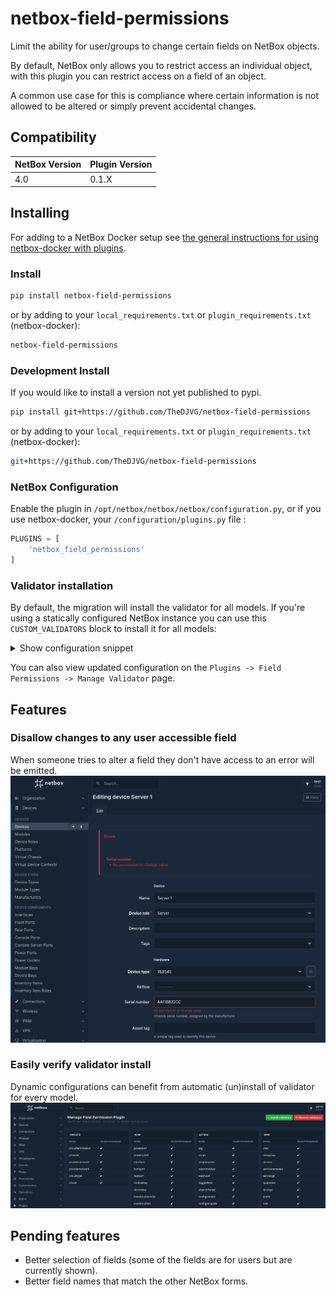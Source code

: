 # netbox-field-permissions

Limit the ability for user/groups to change certain fields on NetBox objects.

By default, NetBox only allows you to restrict access an individual object, with this plugin you can restrict access on a field of an object.

A common use case for this is compliance where certain information is not allowed to be altered or simply prevent accidental changes.
## Compatibility

| NetBox Version | Plugin Version |
|----------------|----------------|
| 4.0            | 0.1.X          |

## Installing

For adding to a NetBox Docker setup see
[the general instructions for using netbox-docker with plugins](https://github.com/netbox-community/netbox-docker/wiki/Using-Netbox-Plugins).

### Install

```bash
pip install netbox-field-permissions
```

or by adding to your `local_requirements.txt` or `plugin_requirements.txt` (netbox-docker):

```bash
netbox-field-permissions
```

### Development Install

If you would like to install a version not yet published to pypi.

```bash
pip install git+https://github.com/TheDJVG/netbox-field-permissions
```

or by adding to your `local_requirements.txt` or `plugin_requirements.txt` (netbox-docker):

```bash
git+https://github.com/TheDJVG/netbox-field-permissions
```

### NetBox Configuration

Enable the plugin in `/opt/netbox/netbox/netbox/configuration.py`,
or if you use netbox-docker, your `/configuration/plugins.py` file :

```python
PLUGINS = [
    'netbox_field_permissions'
]
```

### Validator installation
By default, the migration will install the validator for all models. If you're using a statically configured NetBox
instance you can use this `CUSTOM_VALIDATORS` block to install it for all models:
<details>
<summary>Show configuration snippet</summary>

```python
CUSTOM_VALIDATORS = {
    "circuits.circuit": [
        "netbox_field_permissions.validators.FieldPermissionValidator"
    ],
    "circuits.circuittermination": [
        "netbox_field_permissions.validators.FieldPermissionValidator"
    ],
    "circuits.circuittype": [
        "netbox_field_permissions.validators.FieldPermissionValidator"
    ],
    "circuits.provider": [
        "netbox_field_permissions.validators.FieldPermissionValidator"
    ],
    "circuits.provideraccount": [
        "netbox_field_permissions.validators.FieldPermissionValidator"
    ],
    "circuits.providernetwork": [
        "netbox_field_permissions.validators.FieldPermissionValidator"
    ],
    "dcim.cable": [
        "netbox_field_permissions.validators.FieldPermissionValidator"
    ],
    "dcim.cablepath": [
        "netbox_field_permissions.validators.FieldPermissionValidator"
    ],
    "dcim.cabletermination": [
        "netbox_field_permissions.validators.FieldPermissionValidator"
    ],
    "dcim.consoleport": [
        "netbox_field_permissions.validators.FieldPermissionValidator"
    ],
    "dcim.consoleporttemplate": [
        "netbox_field_permissions.validators.FieldPermissionValidator"
    ],
    "dcim.consoleserverport": [
        "netbox_field_permissions.validators.FieldPermissionValidator"
    ],
    "dcim.consoleserverporttemplate": [
        "netbox_field_permissions.validators.FieldPermissionValidator"
    ],
    "dcim.device": [
        "netbox_field_permissions.validators.FieldPermissionValidator"
    ],
    "dcim.devicebay": [
        "netbox_field_permissions.validators.FieldPermissionValidator"
    ],
    "dcim.devicebaytemplate": [
        "netbox_field_permissions.validators.FieldPermissionValidator"
    ],
    "dcim.devicerole": [
        "netbox_field_permissions.validators.FieldPermissionValidator"
    ],
    "dcim.devicetype": [
        "netbox_field_permissions.validators.FieldPermissionValidator"
    ],
    "dcim.frontport": [
        "netbox_field_permissions.validators.FieldPermissionValidator"
    ],
    "dcim.frontporttemplate": [
        "netbox_field_permissions.validators.FieldPermissionValidator"
    ],
    "dcim.interface": [
        "netbox_field_permissions.validators.FieldPermissionValidator"
    ],
    "dcim.interfacetemplate": [
        "netbox_field_permissions.validators.FieldPermissionValidator"
    ],
    "dcim.inventoryitem": [
        "netbox_field_permissions.validators.FieldPermissionValidator"
    ],
    "dcim.inventoryitemrole": [
        "netbox_field_permissions.validators.FieldPermissionValidator"
    ],
    "dcim.inventoryitemtemplate": [
        "netbox_field_permissions.validators.FieldPermissionValidator"
    ],
    "dcim.location": [
        "netbox_field_permissions.validators.FieldPermissionValidator"
    ],
    "dcim.manufacturer": [
        "netbox_field_permissions.validators.FieldPermissionValidator"
    ],
    "dcim.module": [
        "netbox_field_permissions.validators.FieldPermissionValidator"
    ],
    "dcim.modulebay": [
        "netbox_field_permissions.validators.FieldPermissionValidator"
    ],
    "dcim.modulebaytemplate": [
        "netbox_field_permissions.validators.FieldPermissionValidator"
    ],
    "dcim.moduletype": [
        "netbox_field_permissions.validators.FieldPermissionValidator"
    ],
    "dcim.platform": [
        "netbox_field_permissions.validators.FieldPermissionValidator"
    ],
    "dcim.powerfeed": [
        "netbox_field_permissions.validators.FieldPermissionValidator"
    ],
    "dcim.poweroutlet": [
        "netbox_field_permissions.validators.FieldPermissionValidator"
    ],
    "dcim.poweroutlettemplate": [
        "netbox_field_permissions.validators.FieldPermissionValidator"
    ],
    "dcim.powerpanel": [
        "netbox_field_permissions.validators.FieldPermissionValidator"
    ],
    "dcim.powerport": [
        "netbox_field_permissions.validators.FieldPermissionValidator"
    ],
    "dcim.powerporttemplate": [
        "netbox_field_permissions.validators.FieldPermissionValidator"
    ],
    "dcim.rack": [
        "netbox_field_permissions.validators.FieldPermissionValidator"
    ],
    "dcim.rackreservation": [
        "netbox_field_permissions.validators.FieldPermissionValidator"
    ],
    "dcim.rackrole": [
        "netbox_field_permissions.validators.FieldPermissionValidator"
    ],
    "dcim.rearport": [
        "netbox_field_permissions.validators.FieldPermissionValidator"
    ],
    "dcim.rearporttemplate": [
        "netbox_field_permissions.validators.FieldPermissionValidator"
    ],
    "dcim.region": [
        "netbox_field_permissions.validators.FieldPermissionValidator"
    ],
    "dcim.site": [
        "netbox_field_permissions.validators.FieldPermissionValidator"
    ],
    "dcim.sitegroup": [
        "netbox_field_permissions.validators.FieldPermissionValidator"
    ],
    "dcim.virtualchassis": [
        "netbox_field_permissions.validators.FieldPermissionValidator"
    ],
    "dcim.virtualdevicecontext": [
        "netbox_field_permissions.validators.FieldPermissionValidator"
    ],
    "extras.bookmark": [
        "netbox_field_permissions.validators.FieldPermissionValidator"
    ],
    "extras.branch": [
        "netbox_field_permissions.validators.FieldPermissionValidator"
    ],
    "extras.cachedvalue": [
        "netbox_field_permissions.validators.FieldPermissionValidator"
    ],
    "extras.configcontext": [
        "netbox_field_permissions.validators.FieldPermissionValidator"
    ],
    "extras.configtemplate": [
        "netbox_field_permissions.validators.FieldPermissionValidator"
    ],
    "extras.customfield": [
        "netbox_field_permissions.validators.FieldPermissionValidator"
    ],
    "extras.customfieldchoiceset": [
        "netbox_field_permissions.validators.FieldPermissionValidator"
    ],
    "extras.customlink": [
        "netbox_field_permissions.validators.FieldPermissionValidator"
    ],
    "extras.dashboard": [
        "netbox_field_permissions.validators.FieldPermissionValidator"
    ],
    "extras.eventrule": [
        "netbox_field_permissions.validators.FieldPermissionValidator"
    ],
    "extras.exporttemplate": [
        "netbox_field_permissions.validators.FieldPermissionValidator"
    ],
    "extras.imageattachment": [
        "netbox_field_permissions.validators.FieldPermissionValidator"
    ],
    "extras.journalentry": [
        "netbox_field_permissions.validators.FieldPermissionValidator"
    ],
    "extras.objectchange": [
        "netbox_field_permissions.validators.FieldPermissionValidator"
    ],
    "extras.reportmodule": [
        "netbox_field_permissions.validators.FieldPermissionValidator"
    ],
    "extras.savedfilter": [
        "netbox_field_permissions.validators.FieldPermissionValidator"
    ],
    "extras.script": [
        "netbox_field_permissions.validators.FieldPermissionValidator"
    ],
    "extras.scriptmodule": [
        "netbox_field_permissions.validators.FieldPermissionValidator"
    ],
    "extras.stagedchange": [
        "netbox_field_permissions.validators.FieldPermissionValidator"
    ],
    "extras.tag": [
        "netbox_field_permissions.validators.FieldPermissionValidator"
    ],
    "extras.taggeditem": [
        "netbox_field_permissions.validators.FieldPermissionValidator"
    ],
    "extras.webhook": [
        "netbox_field_permissions.validators.FieldPermissionValidator"
    ],
    "ipam.aggregate": [
        "netbox_field_permissions.validators.FieldPermissionValidator"
    ],
    "ipam.asn": [
        "netbox_field_permissions.validators.FieldPermissionValidator"
    ],
    "ipam.asnrange": [
        "netbox_field_permissions.validators.FieldPermissionValidator"
    ],
    "ipam.fhrpgroup": [
        "netbox_field_permissions.validators.FieldPermissionValidator"
    ],
    "ipam.fhrpgroupassignment": [
        "netbox_field_permissions.validators.FieldPermissionValidator"
    ],
    "ipam.ipaddress": [
        "netbox_field_permissions.validators.FieldPermissionValidator"
    ],
    "ipam.iprange": [
        "netbox_field_permissions.validators.FieldPermissionValidator"
    ],
    "ipam.prefix": [
        "netbox_field_permissions.validators.FieldPermissionValidator"
    ],
    "ipam.rir": [
        "netbox_field_permissions.validators.FieldPermissionValidator"
    ],
    "ipam.role": [
        "netbox_field_permissions.validators.FieldPermissionValidator"
    ],
    "ipam.routetarget": [
        "netbox_field_permissions.validators.FieldPermissionValidator"
    ],
    "ipam.service": [
        "netbox_field_permissions.validators.FieldPermissionValidator"
    ],
    "ipam.servicetemplate": [
        "netbox_field_permissions.validators.FieldPermissionValidator"
    ],
    "ipam.vlan": [
        "netbox_field_permissions.validators.FieldPermissionValidator"
    ],
    "ipam.vlangroup": [
        "netbox_field_permissions.validators.FieldPermissionValidator"
    ],
    "ipam.vrf": [
        "netbox_field_permissions.validators.FieldPermissionValidator"
    ],
    "tenancy.contact": [
        "netbox_field_permissions.validators.FieldPermissionValidator"
    ],
    "tenancy.contactassignment": [
        "netbox_field_permissions.validators.FieldPermissionValidator"
    ],
    "tenancy.contactgroup": [
        "netbox_field_permissions.validators.FieldPermissionValidator"
    ],
    "tenancy.contactrole": [
        "netbox_field_permissions.validators.FieldPermissionValidator"
    ],
    "tenancy.tenant": [
        "netbox_field_permissions.validators.FieldPermissionValidator"
    ],
    "tenancy.tenantgroup": [
        "netbox_field_permissions.validators.FieldPermissionValidator"
    ],
    "virtualization.cluster": [
        "netbox_field_permissions.validators.FieldPermissionValidator"
    ],
    "virtualization.clustergroup": [
        "netbox_field_permissions.validators.FieldPermissionValidator"
    ],
    "virtualization.clustertype": [
        "netbox_field_permissions.validators.FieldPermissionValidator"
    ],
    "virtualization.virtualdisk": [
        "netbox_field_permissions.validators.FieldPermissionValidator"
    ],
    "virtualization.virtualmachine": [
        "netbox_field_permissions.validators.FieldPermissionValidator"
    ],
    "virtualization.vminterface": [
        "netbox_field_permissions.validators.FieldPermissionValidator"
    ],
    "vpn.ikepolicy": [
        "netbox_field_permissions.validators.FieldPermissionValidator"
    ],
    "vpn.ikeproposal": [
        "netbox_field_permissions.validators.FieldPermissionValidator"
    ],
    "vpn.ipsecpolicy": [
        "netbox_field_permissions.validators.FieldPermissionValidator"
    ],
    "vpn.ipsecprofile": [
        "netbox_field_permissions.validators.FieldPermissionValidator"
    ],
    "vpn.ipsecproposal": [
        "netbox_field_permissions.validators.FieldPermissionValidator"
    ],
    "vpn.l2vpn": [
        "netbox_field_permissions.validators.FieldPermissionValidator"
    ],
    "vpn.l2vpntermination": [
        "netbox_field_permissions.validators.FieldPermissionValidator"
    ],
    "vpn.tunnel": [
        "netbox_field_permissions.validators.FieldPermissionValidator"
    ],
    "vpn.tunnelgroup": [
        "netbox_field_permissions.validators.FieldPermissionValidator"
    ],
    "vpn.tunneltermination": [
        "netbox_field_permissions.validators.FieldPermissionValidator"
    ],
    "wireless.wirelesslan": [
        "netbox_field_permissions.validators.FieldPermissionValidator"
    ],
    "wireless.wirelesslangroup": [
        "netbox_field_permissions.validators.FieldPermissionValidator"
    ],
    "wireless.wirelesslink": [
        "netbox_field_permissions.validators.FieldPermissionValidator"
    ]
}
```
</details>

You can also view updated configuration on the `Plugins -> Field Permissions -> Manage Validator` page.

## Features

### Disallow changes to any user accessible field

When someone tries to alter a field they don't have access to an error will be emitted.
![Example permission denied](docs/img/action_denied.png)

### Easily verify validator install
Dynamic configurations can benefit from automatic (un)install of validator for every model.
![Config validation](docs/img/validator_config.png)

## Pending features
- Better selection of fields (some of the fields are for users but are currently shown).
- Better field names that match the other NetBox forms.
